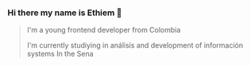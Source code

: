 ### Hi there my name is **Ethiem** 👋

>I'm a young frontend developer from Colombia
>
>I'm currently studiying in análisis and development of información systems
>In the Sena 

<!--
**Epg33/Epg33** is a ✨ _special_ ✨ repository because its `README.md` (this file) appears on your GitHub profile.

Here are some ideas to get you started:

- 🔭 I’m currently working on ...
- 🌱 I’m currently learning ...
- 👯 I’m looking to collaborate on ...
- 🤔 I’m looking for help with ...
- 💬 Ask me about ...
- 📫 How to reach me: ...
- 😄 Pronouns: ...
- ⚡ Fun fact: ...
-->
